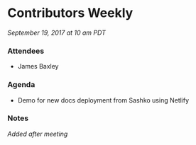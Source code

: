 # Contributors Weekly

*September 19, 2017 at 10 am PDT*

### Attendees
- James Baxley

### Agenda
- Demo for new docs deployment from Sashko using Netlify

### Notes
*Added after meeting*
